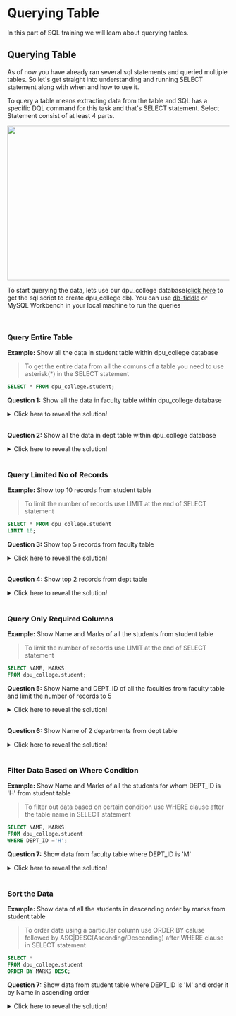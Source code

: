 # Querying Table

In this part of SQL training we will learn about querying tables.

## Querying Table

As of now you have already ran several sql statements and queried multiple tables. So let's get straight into understanding and running SELECT statement along with when and how to use it.

To query a table means extracting data from the table and SQL has a specific DQL command for this task and that's SELECT statement. Select Statement consist of at least 4 parts.
 
<img src="https://user-images.githubusercontent.com/67796162/158032526-4ee208a0-f962-4730-a27d-0617ad0b3e67.png" width="669" height="350" />

To start querying the data, lets use our dpu_college database([click here](https://github.com/cbpspratap/SQLTraining/blob/main/Chapter%204/Create%20dpu_college%20db%20script.sql) to get the sql script to create dpu_college db). You can use [db-fiddle](https://www.db-fiddle.com/) or MySQL Workbench in your local machine to run the queries

<br>

### Query Entire Table

**Example:** Show all the data in student table within dpu_college database
> To get the entire data from all the comuns of a table you need to use asterisk(\*) in the SELECT statement

```sql
SELECT * FROM dpu_college.student;
```


**Question 1:** Show all the data in faculty table within dpu_college database

<details>
  <summary>Click here to reveal the solution!</summary>

```sql
SELECT * FROM dpu_college.faculty;
```
</details>
<br>

**Question 2:** Show all the data in dept table within dpu_college database

<details>
  <summary>Click here to reveal the solution!</summary>

```sql
SELECT * FROM dpu_college.dept;
```
</details>

<br>

### Query Limited No of Records

**Example:** Show top 10 records from student table
> To limit the number of records use LIMIT at the end of SELECT statement

```sql
SELECT * FROM dpu_college.student
LIMIT 10;
```

**Question 3:** Show top 5 records from faculty table

<details>
  <summary>Click here to reveal the solution!</summary>

```sql
SELECT * FROM dpu_college.faculty
LIMIT 5;
```
</details>
<br>

**Question 4:** Show top 2 records from dept table

<details>
  <summary>Click here to reveal the solution!</summary>

```sql
SELECT * FROM dpu_college.dept
LIMIT 2;
```
</details>

<br>

### Query Only Required Columns

**Example:** Show Name and Marks of all the students from student table
> To limit the number of records use LIMIT at the end of SELECT statement

```sql
SELECT NAME, MARKS 
FROM dpu_college.student;
```

**Question 5:** Show Name and DEPT_ID of all the faculties from faculty table and limit the number of records to 5

<details>
  <summary>Click here to reveal the solution!</summary>

```sql
SELECT NAME, DEPT_ID
FROM dpu_college.faculty
LIMIT 5;
```
</details>
<br>

**Question 6:** Show Name of 2 departments from dept table

<details>
  <summary>Click here to reveal the solution!</summary>

```sql
SELECT NAME
FROM dpu_college.dept
LIMIT 2;
```
</details>

<br>

### Filter Data Based on Where Condition

**Example:** Show Name and Marks of all the students for whom DEPT_ID is 'H' from student table
> To filter out data based on certain condition use WHERE clause after the table name in SELECT statement

```sql
SELECT NAME, MARKS 
FROM dpu_college.student
WHERE DEPT_ID ='H';
```

**Question 7:** Show data from faculty table where DEPT_ID is 'M'

<details>
  <summary>Click here to reveal the solution!</summary>

```sql
SELECT *
FROM dpu_college.faculty
WHERE DEPT_ID ='M';
```
</details>
<br>

### Sort the Data

**Example:** Show data of all the students in descending order by marks from student table
> To order data using a particular column use ORDER BY caluse followed by ASC|DESC(Ascending/Descending) after WHERE clause in SELECT statement

```sql
SELECT *
FROM dpu_college.student
ORDER BY MARKS DESC;
```

**Question 7:** Show data from student table where DEPT_ID is 'M' and order it by Name in ascending order

<details>
  <summary>Click here to reveal the solution!</summary>

```sql
SELECT *
FROM dpu_college.student
WHERE DEPT_ID ='M'
ORDER BY NAME ASC;
```
</details>
<br>




